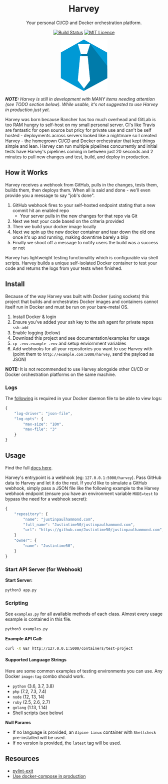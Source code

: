 <div align="center">

# Harvey

Your personal CI/CD and Docker orchestration platform.

[![Build Status](https://travis-ci.org/Justintime50/harvey.svg?branch=master)](https://travis-ci.org/Justintime50/harvey)
[![MIT Licence](https://badges.frapsoft.com/os/mit/mit.svg?v=103)](https://opensource.org/licenses/mit-license.php)

<img src="assets/showcase.png" style="width:150px">

</div>

***NOTE:** Harvey is still in development with MANY items needing attention (see TODO section below). While usable, it's not suggested to use Harvey in production just yet.*

Harvey was born because Rancher has too much overhead and GitLab is too RAM hungry to self-host on my small personal server. CI's like Travis are fantastic for open source but pricy for private use and can't be self hosted - deployments across servers looked like a nightmare so I created Harvey - the homegrown CI/CD and Docker orchestrator that kept things simple and lean. Harvey can run multiple pipelines concurrently and initial tests have Harvey's pipelines coming in between just 20 seconds and 2 minutes to pull new changes and test, build, and deploy in production.

## How it Works

Harvey receives a webhook from GitHub, pulls in the changes, tests them, builds them, then deploys them. When all is said and done - we'll even provide you a message to say "job's done".

1. GitHub webhook fires to your self-hosted endpoint stating that a new commit hit an enabled repo
    - Your server pulls in the new changes for that repo via Git
1. Next we test your code based on the criteria provided
1. Then we build your docker image locally
1. Next we spin up the new docker container and tear down the old one once it's up and running, making downtime barely a blip
1. Finally we shoot off a message to notify users the build was a success or not

Harvey has lightweight testing functionality which is configurable via shell scripts. Harvey builds a unique self-isolated Docker container to test your code and returns the logs from your tests when finished.

## Install

Because of the way Harvey was built with Docker (using sockets) this project that builds and orchestrates Docker images and containers cannot itself run in Docker and must be run on your bare-metal OS.

1. Install Docker & login
1. Ensure you've added your ssh key to the ssh agent for private repos `ssh-add`
1. Enable logging (below)
1. Download this project and see documentation/examples for usage
1. `cp .env.example .env` and setup enviornment variables
1. Add webhooks for all your repositories you want to use Harvey with (point them to `http://example.com:5000/harvey`, send the payload as JSON)

**NOTE:** It is not recommended to use Harvey alongside other CI/CD or Docker orchestration platforms on the same machine.

### Logs

The [following](https://docs.docker.com/config/containers/logging/json-file/#usage) is required in your Docker daemon file to be able to view logs:

```js
{
    "log-driver": "json-file",
    "log-opts": {
        "max-size": "10m",
        "max-file": "3" 
    }
}
```

## Usage

Find the full [docs here](docs/README.md). 

Harvey's entrypoint is a webhook (eg: `127.0.0.1:5000/harvey`). Pass GitHub data to Harvey and let it do the rest. If you'd like to simulate a GitHub webhook, simply pass a JSON file like the following example to the Harvey webhook endpoint (ensure you have an environment variable `MODE=test` to bypass the need for a webhook secret):

```javascript
{
    "repository": {
        "name": "justinpaulhammond.com",
        "full_name": "Justintime50/justinpaulhammond.com",
        "url": "https://github.com/Justintime50/justinpaulhammond.com",
    }
    "owner": {
        "name": "Justintime50",
    }
}
```

### Start API Server (for Webhook)

**Start Server:**
```bash
python3 app.py
```

### Scripting

See `examples.py` for all available methods of each class. Almost every usage example is contained in this file.

```bash
python3 examples.py
```

**Example API Call:**
```bash
curl -X GET http://127.0.0.1:5000/containers/test-project
```

#### Supported Language Strings

Here are some common examples of testing environments you can use. Any Docker `image:tag` combo should work.

- `python` (3.6, 3.7, 3.8)
- `php` (7.2, 7.3, 7.4)
- `node` (12, 13, 14)
- `ruby` (2.5, 2.6, 2.7)
- `golang` (1.13, 1.14)
- Shell scripts (see below)

**Null Params**
- If no language is provided, an `Alpine Linux` container with `Shellcheck` pre-installed will be used.
- If no version is provided, the `latest` tag will be used.

## Resources

- [pylint-exit](https://pypi.org/project/pylint-exit/)
- [Use docker-compose in production](https://docs.docker.com/compose/production/)
